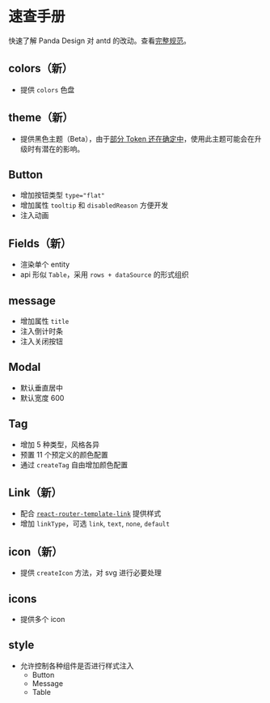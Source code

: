 # 速查手册

快速了解 Panda Design 对 antd 的改动。查看[完整规范](https://panda-design-team.github.io/)。

## colors（新）

- 提供 `colors` 色盘

## theme（新）

- 提供黑色主题（Beta），由于[部分 Token 还在确定中](https://github.com/ant-design/ant-design/issues/38975)，使用此主题可能会在升级时有潜在的影响。

## Button

- 增加按钮类型 `type="flat"`
- 增加属性 `tooltip` 和 `disabledReason` 方便开发
- 注入动画

## Fields（新）

- 渲染单个 entity
- api 形似 `Table`，采用 `rows + dataSource` 的形式组织

## message

- 增加属性 `title`
- 注入倒计时条
- 注入关闭按钮

## Modal

- 默认垂直居中
- 默认宽度 600

## Tag

- 增加 5 种类型，风格各异
- 预置 11 个预定义的颜色配置
- 通过 `createTag` 自由增加颜色配置

## Link（新）

- 配合 [`react-router-template-link`](https://github.com/dancerphil/react-router-template-link) 提供样式
- 增加 `linkType`，可选 `link`, `text`, `none`, `default`

## icon（新）

- 提供 `createIcon` 方法，对 svg 进行必要处理

## icons

- 提供多个 icon

## style

- 允许控制各种组件是否进行样式注入
  - Button
  - Message
  - Table
